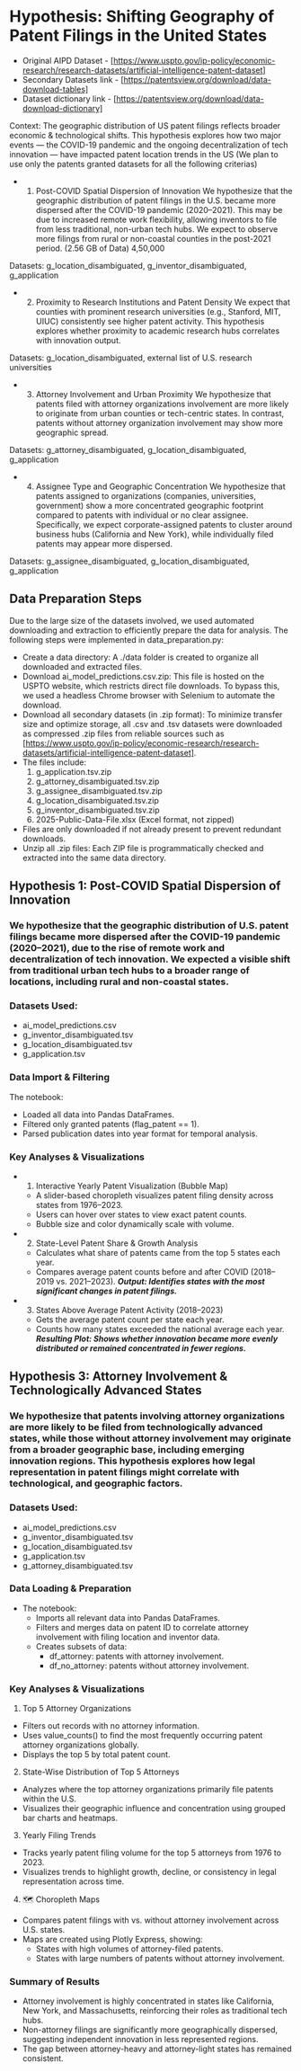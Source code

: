# Hypothesis: Shifting Geography of Patent Filings in the United States
- Original AIPD Dataset - [https://www.uspto.gov/ip-policy/economic-research/research-datasets/artificial-intelligence-patent-dataset]
- Secondary Datasets link - [https://patentsview.org/download/data-download-tables]
- Dataset dictionary link - [https://patentsview.org/download/data-download-dictionary] 

Context:
The geographic distribution of US patent filings reflects broader economic & technological shifts. This hypothesis explores how two major events — the COVID-19 pandemic and the ongoing decentralization of tech innovation — have impacted patent location trends in the US (We plan to use only the patents granted datasets for all the following criterias)
- 1. Post-COVID Spatial Dispersion of Innovation
We hypothesize that the geographic distribution of patent filings in the U.S. became more dispersed after the COVID-19 pandemic (2020–2021). This may be due to increased remote work flexibility, allowing inventors to file from less traditional, non-urban tech hubs. We expect to observe more filings from rural or non-coastal counties in the post-2021 period. (2.56 GB of Data) 4,50,000

Datasets: g_location_disambiguated, g_inventor_disambiguated, g_application
- 2. Proximity to Research Institutions and Patent Density
We expect that counties with prominent research universities (e.g., Stanford, MIT, UIUC) consistently see higher patent activity. This hypothesis explores whether proximity to academic research hubs correlates with innovation output.

Datasets: g_location_disambiguated, external list of U.S. research universities
- 3. Attorney Involvement and Urban Proximity
We hypothesize that patents filed with attorney organizations involvement are more likely to originate from urban counties or tech-centric states. In contrast, patents without attorney organization involvement may show more geographic spread.

Datasets: g_attorney_disambiguated, g_location_disambiguated, g_application
- 4. Assignee Type and Geographic Concentration
We hypothesize that patents assigned to organizations (companies, universities, government) show a more concentrated geographic footprint compared to patents with individual or no clear assignee. Specifically, we expect corporate-assigned patents to cluster around business hubs (California and New York), while individually filed patents may appear more dispersed.

Datasets: g_assignee_disambiguated, g_location_disambiguated, g_application

## Data Preparation Steps

Due to the large size of the datasets involved, we used automated downloading and extraction to efficiently prepare the data for analysis. The following steps were implemented in data_preparation.py:

- Create a data directory:
A ./data folder is created to organize all downloaded and extracted files.
- Download ai_model_predictions.csv.zip:
This file is hosted on the USPTO website, which restricts direct file downloads. To bypass this, we used a headless Chrome browser with Selenium to automate the download.
- Download all secondary datasets (in .zip format):
To minimize transfer size and optimize storage, all .csv and .tsv datasets were downloaded as compressed .zip files from reliable sources such as [https://www.uspto.gov/ip-policy/economic-research/research-datasets/artificial-intelligence-patent-dataset].
- The files include:
  1. g_application.tsv.zip
  2. g_attorney_disambiguated.tsv.zip
  3. g_assignee_disambiguated.tsv.zip
  4. g_location_disambiguated.tsv.zip
  5. g_inventor_disambiguated.tsv.zip
  6. 2025-Public-Data-File.xlsx (Excel format, not zipped)
- Files are only downloaded if not already present to prevent redundant downloads.
- Unzip all .zip files:
Each ZIP file is programmatically checked and extracted into the same data directory.

## Hypothesis 1: Post-COVID Spatial Dispersion of Innovation
### We hypothesize that the geographic distribution of U.S. patent filings became more dispersed after the COVID-19 pandemic (2020–2021), due to the rise of remote work and decentralization of tech innovation. We expected a visible shift from traditional urban tech hubs to a broader range of locations, including rural and non-coastal states.

### Datasets Used:
- ai_model_predictions.csv
- g_inventor_disambiguated.tsv
- g_location_disambiguated.tsv
- g_application.tsv

### Data Import & Filtering
The notebook:
- Loaded all data into Pandas DataFrames.
- Filtered only granted patents (flag_patent == 1).
- Parsed publication dates into year format for temporal analysis.

### Key Analyses & Visualizations
- 1. Interactive Yearly Patent Visualization (Bubble Map)
    - A slider-based choropleth visualizes patent filing density across states from 1976–2023.
    - Users can hover over states to view exact patent counts.
    - Bubble size and color dynamically scale with volume.
- 2. State-Level Patent Share & Growth Analysis
    - Calculates what share of patents came from the top 5 states each year.
    - Compares average patent counts before and after COVID (2018–2019 vs. 2021–2023).
***Output: Identifies states with the most significant changes in patent filings.***
- 3. States Above Average Patent Activity (2018–2023)
    - Gets the average patent count per state each year.
    - Counts how many states exceeded the national average each year.
***Resulting Plot: Shows whether innovation became more evenly distributed or remained concentrated in fewer regions.***

## Hypothesis 3: Attorney Involvement & Technologically Advanced States
### We hypothesize that patents involving attorney organizations are more likely to be filed from technologically advanced states, while those without attorney involvement may originate from a broader geographic base, including emerging innovation regions. This hypothesis explores how legal representation in patent filings might correlate with technological, and geographic factors.

### Datasets Used:
- ai_model_predictions.csv
- g_inventor_disambiguated.tsv
- g_location_disambiguated.tsv
- g_application.tsv
- g_attorney_disambiguated.tsv

### Data Loading & Preparation
- The notebook:
    - Imports all relevant data into Pandas DataFrames.
    - Filters and merges data on patent ID to correlate attorney involvement with filing location and inventor data.
  - Creates subsets of data:
    - df_attorney: patents with attorney involvement.
    - df_no_attorney: patents without attorney involvement.
   
### Key Analyses & Visualizations
1. Top 5 Attorney Organizations
  - Filters out records with no attorney information.
  - Uses value_counts() to find the most frequently occurring patent attorney organizations globally.
  - Displays the top 5 by total patent count.
2. State-Wise Distribution of Top 5 Attorneys
  - Analyzes where the top attorney organizations primarily file patents within the U.S.
  - Visualizes their geographic influence and concentration using grouped bar charts and heatmaps.
3. Yearly Filing Trends
  - Tracks yearly patent filing volume for the top 5 attorneys from 1976 to 2023.
  - Visualizes trends to highlight growth, decline, or consistency in legal representation across time.
4. 🗺️ Choropleth Maps
- Compares patent filings with vs. without attorney involvement across U.S. states.
- Maps are created using Plotly Express, showing:
  - States with high volumes of attorney-filed patents.
  - States with large numbers of patents without attorney involvement.

### Summary of Results

- Attorney involvement is highly concentrated in states like California, New York, and Massachusetts, reinforcing their roles as traditional tech hubs.
- Non-attorney filings are significantly more geographically dispersed, suggesting independent innovation in less represented regions.
- The gap between attorney-heavy and attorney-light states has remained consistent.

